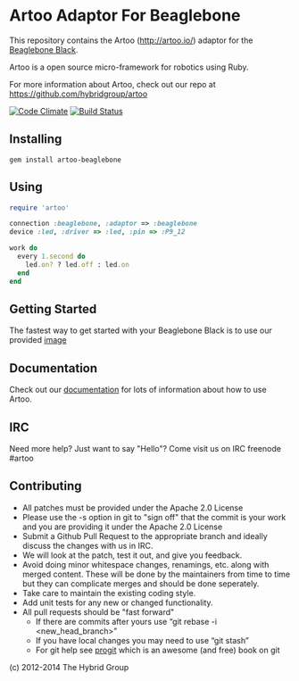 # Artoo Adaptor For Beaglebone

This repository contains the Artoo (http://artoo.io/) adaptor for the [Beaglebone Black](http://beagleboard.org/Products/BeagleBone+Black/).

Artoo is a open source micro-framework for robotics using Ruby.

For more information about Artoo, check out our repo at https://github.com/hybridgroup/artoo

[![Code Climate](https://codeclimate.com/github/hybridgroup/artoo-beaglebone.png)](https://codeclimate.com/github/hybridgroup/artoo-beaglebone) [![Build Status](https://travis-ci.org/hybridgroup/artoo-beaglebone.png?branch=master)](https://travis-ci.org/hybridgroup/artoo-beaglebone)

## Installing

```
gem install artoo-beaglebone
```

## Using

```ruby
require 'artoo'

connection :beaglebone, :adaptor => :beaglebone
device :led, :driver => :led, :pin => :P9_12

work do
  every 1.second do
    led.on? ? led.off : led.on
  end
end
```

## Getting Started

The fastest way to get started with your Beaglebone Black is to use our provided [image](https://github.com/hybridgroup/artoo-beaglebone/wiki/artoo-image-instructions)

## Documentation

Check out our [documentation](http://artoo.io/documentation/) for lots of information about how to use Artoo.

## IRC

Need more help? Just want to say "Hello"? Come visit us on IRC freenode #artoo

## Contributing

* All patches must be provided under the Apache 2.0 License
* Please use the -s option in git to "sign off" that the commit is your work and you are providing it under the Apache 2.0 License
* Submit a Github Pull Request to the appropriate branch and ideally discuss the changes with us in IRC.
* We will look at the patch, test it out, and give you feedback.
* Avoid doing minor whitespace changes, renamings, etc. along with merged content. These will be done by the maintainers from time to time but they can complicate merges and should be done seperately.
* Take care to maintain the existing coding style.
* Add unit tests for any new or changed functionality.
* All pull requests should be "fast forward"
  * If there are commits after yours use “git rebase -i <new_head_branch>”
  * If you have local changes you may need to use “git stash”
  * For git help see [progit](http://git-scm.com/book) which is an awesome (and free) book on git


(c) 2012-2014 The Hybrid Group

